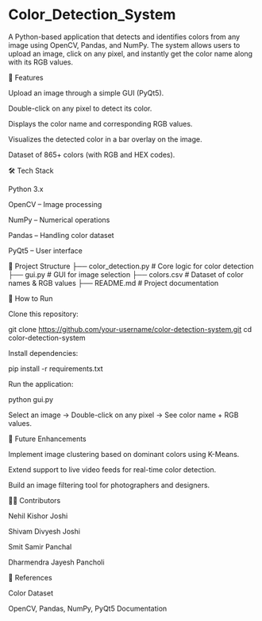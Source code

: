 # Color_Detection_System
A Python-based application that detects and identifies colors from any image using OpenCV, Pandas, and NumPy. The system allows users to upload an image, click on any pixel, and instantly get the color name along with its RGB values.

📌 Features

Upload an image through a simple GUI (PyQt5).

Double-click on any pixel to detect its color.

Displays the color name and corresponding RGB values.

Visualizes the detected color in a bar overlay on the image.

Dataset of 865+ colors (with RGB and HEX codes).

🛠️ Tech Stack

Python 3.x

OpenCV – Image processing

NumPy – Numerical operations

Pandas – Handling color dataset

PyQt5 – User interface

📂 Project Structure
├── color_detection.py     # Core logic for color detection
├── gui.py                 # GUI for image selection
├── colors.csv             # Dataset of color names & RGB values
├── README.md              # Project documentation

🚀 How to Run

Clone this repository:

git clone https://github.com/your-username/color-detection-system.git
cd color-detection-system


Install dependencies:

pip install -r requirements.txt


Run the application:

python gui.py


Select an image → Double-click on any pixel → See color name + RGB values.


🔮 Future Enhancements

Implement image clustering based on dominant colors using K-Means.

Extend support to live video feeds for real-time color detection.

Build an image filtering tool for photographers and designers.

👨‍💻 Contributors

Nehil Kishor Joshi

Shivam Divyesh Joshi

Smit Samir Panchal

Dharmendra Jayesh Pancholi

📖 References

Color Dataset

OpenCV, Pandas, NumPy, PyQt5 Documentation
